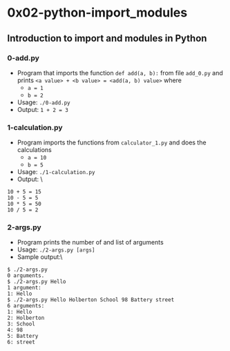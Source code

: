 # 0x02-python-import_modules

## Introduction to import and modules in Python

### 0-add.py
* Program that imports the function `def add(a, b):` from file `add_0.py` and prints `<a value> + <b value> = <add(a, b) value>` where
  * `a = 1`
  * `b = 2`
* Usage: `./0-add.py`
* Output: `1 + 2 = 3`

### 1-calculation.py
* Program imports the functions from `calculator_1.py` and does the calculations
  * `a = 10`
  * `b = 5`
* Usage: `./1-calculation.py`
* Output: \
```
10 + 5 = 15
10 - 5 = 5
10 * 5 = 50
10 / 5 = 2
```

### 2-args.py
* Program prints the number of and list of arguments
* Usage: `./2-args.py [args]`
* Sample output:\
```
$ ./2-args.py 
0 arguments.
$ ./2-args.py Hello
1 argument:
1: Hello
$ ./2-args.py Hello Holberton School 98 Battery street
6 arguments:
1: Hello
2: Holberton
3: School
4: 98
5: Battery
6: street
```
